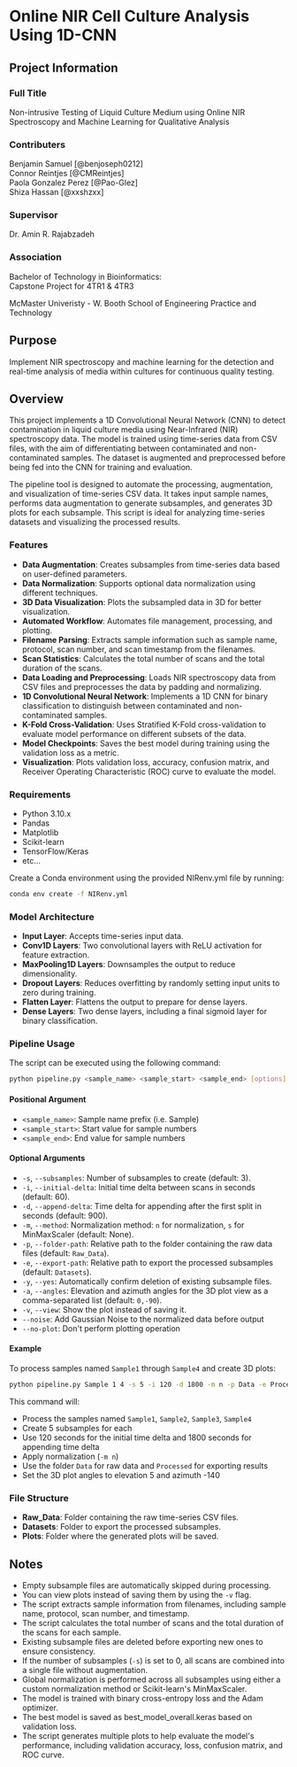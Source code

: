 # Online NIR Cell Culture Analysis Using 1D-CNN

## Project Information

### Full Title

Non-intrusive Testing of Liquid Culture Medium using Online NIR Spectroscopy and Machine Learning for Qualitative Analysis

### Contributers

Benjamin Samuel [@benjoseph0212] \
Connor Reintjes [@CMReintjes] \
Paola Gonzalez Perez [@Pao-Glez] \
Shiza Hassan [@xxshzxx]

### Supervisor

Dr. Amin R. Rajabzadeh

### Association

Bachelor of Technology in Bioinformatics:\
Capstone Project for 4TR1 & 4TR3

McMaster Univeristy - W. Booth School of Engineering Practice and Technology

## Purpose

Implement  NIR spectroscopy and machine learning for the detection and real-time analysis of media within cultures for continuous quality testing.

## Overview

This project implements a 1D Convolutional Neural Network (CNN) to detect contamination in liquid culture media using Near-Infrared (NIR) spectroscopy data. The model is trained using time-series data from CSV files, with the aim of differentiating between contaminated and non-contaminated samples. The dataset is augmented and preprocessed before being fed into the CNN for training and evaluation.

The pipeline tool is designed to automate the processing, augmentation, and visualization of time-series CSV data. It takes input sample names, performs data augmentation to generate subsamples, and generates 3D plots for each subsample. This script is ideal for analyzing time-series datasets and visualizing the processed results.

### Features

- **Data Augmentation**: Creates subsamples from time-series data based on user-defined parameters.
- **Data Normalization**: Supports optional data normalization using different techniques.
- **3D Data Visualization**: Plots the subsampled data in 3D for better visualization.
- **Automated Workflow**: Automates file management, processing, and plotting.
- **Filename Parsing**: Extracts sample information such as sample name, protocol, scan number, and scan timestamp from the filenames.
- **Scan Statistics**: Calculates the total number of scans and the total duration of the scans.
- **Data Loading and Preprocessing**: Loads NIR spectroscopy data from CSV files and preprocesses the data by padding and normalizing.
- **1D Convolutional Neural Network**: Implements a 1D CNN for binary classification to distinguish between contaminated and non-contaminated samples.
- **K-Fold Cross-Validation**: Uses Stratified K-Fold cross-validation to evaluate model performance on different subsets of the data.
- **Model Checkpoints**: Saves the best model during training using the validation loss as a metric.
- **Visualization**: Plots validation loss, accuracy, confusion matrix, and Receiver Operating Characteristic (ROC) curve to evaluate the model.

### Requirements

- Python 3.10.x
- Pandas
- Matplotlib
- Scikit-learn
- TensorFlow/Keras
- etc...

Create a Conda environment using the provided NIRenv.yml file by running:

```bash
conda env create -f NIRenv.yml 
```

### Model Architecture

- **Input Layer**: Accepts time-series input data.
- **Conv1D Layers**: Two convolutional layers with ReLU activation for feature extraction.
- **MaxPooling1D Layers**: Downsamples the output to reduce dimensionality.
- **Dropout Layers**: Reduces overfitting by randomly setting input units to zero during training.
- **Flatten Layer**: Flattens the output to prepare for dense layers.
- **Dense Layers**: Two dense layers, including a final sigmoid layer for binary classification.

### Pipeline Usage

The script can be executed using the following command:

```bash
python pipeline.py <sample_name> <sample_start> <sample_end> [options]
```

#### Positional Argument

- `<sample_name>`: Sample name prefix (i.e. Sample)
- `<sample_start>`: Start value for sample numbers
- `<sample_end>`: End value for sample numbers

#### Optional Arguments

- `-s`, `--subsamples`: Number of subsamples to create (default: 3).
- `-i`, `--initial-delta`: Initial time delta between scans in seconds (default: 60).
- `-d`, `--append-delta`: Time delta for appending after the first split in seconds (default: 900).
- `-m`, `--method`: Normalization method: `n` for normalization, `s` for MinMaxScaler (default: None).
- `-p`, `--folder-path`: Relative path to the folder containing the raw data files (default: `Raw_Data`).
- `-e`, `--export-path`: Relative path to export the processed subsamples (default: `Datasets`).
- `-y`, `--yes`: Automatically confirm deletion of existing subsample files.
- `-a`, `--angles`: Elevation and azimuth angles for the 3D plot view as a comma-separated list (default: `0,-90`).
- `-v`, `--view`: Show the plot instead of saving it.
- `--noise`: Add Gaussian Noise to the normalized data before output
- `--no-plot`: Don't perform plotting operation

#### Example

To process samples named `Sample1` through `Sample4` and create 3D plots:

```bash
python pipeline.py Sample 1 4 -s 5 -i 120 -d 1800 -m n -p Data -e Processed -a 5,-140
```

This command will:

- Process the samples named `Sample1`, `Sample2`, `Sample3`, `Sample4`
- Create 5 subsamples for each
- Use 120 seconds for the initial time delta and 1800 seconds for appending time delta
- Apply normalization (`-m n`)
- Use the folder `Data` for raw data and `Processed` for exporting results
- Set the 3D plot angles to elevation 5 and azimuth -140

### File Structure

- **Raw_Data**: Folder containing the raw time-series CSV files.
- **Datasets**: Folder to export the processed subsamples.
- **Plots**: Folder where the generated plots will be saved.

## Notes

- Empty subsample files are automatically skipped during processing.
- You can view plots instead of saving them by using the `-v` flag.
- The script extracts sample information from filenames, including sample name, protocol, scan number, and timestamp.
- The script calculates the total number of scans and the total duration of the scans for each sample.
- Existing subsample files are deleted before exporting new ones to ensure consistency.
- If the number of subsamples (`-s`) is set to 0, all scans are combined into a single file without augmentation.
- Global normalization is performed across all subsamples using either a custom normalization method or Scikit-learn's MinMaxScaler.
- The model is trained with binary cross-entropy loss and the Adam optimizer.
- The best model is saved as best_model_overall.keras based on validation loss.
- The script generates multiple plots to help evaluate the model's performance, including validation accuracy, loss, confusion matrix, and ROC curve.
